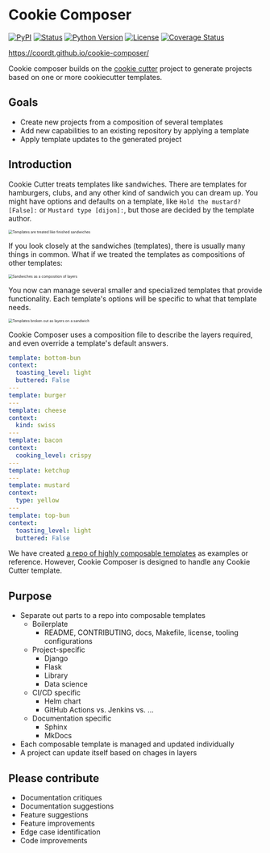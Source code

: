 # Cookie Composer

<!-- start-badges -->

[![PyPI](https://img.shields.io/pypi/v/cookie-composer)][pypi_]
[![Status](https://img.shields.io/pypi/status/cookie-composer)][status]
[![Python Version](https://img.shields.io/pypi/pyversions/cookie-composer)][python version]
[![License](https://img.shields.io/pypi/l/cookie-composer)][license]
[![Coverage Status](https://coveralls.io/repos/github/callowayproject/cookie-composer/badge.svg?branch=master)][coveralls]

[pypi_]: https://pypi.org/project/{{cookiecutter.project_name}}/
[status]: https://pypi.org/project/{{cookiecutter.project_name}}/
[python version]: https://pypi.org/project/{{cookiecutter.project_name}}
[license]: https://github.com/{{cookiecutter.github_user}}/{{cookiecutter.project_name}}/blob/main/LICENSE
[coveralls]: https://coveralls.io/github/coordt/cookie-composer?branch=master

https://coordt.github.io/cookie-composer/

<!-- end-badges -->

Cookie composer builds on the [cookie cutter](https://github.com/cookiecutter/cookiecutter) project to generate projects based on one or more cookiecutter templates.

## Goals

- Create new projects from a composition of several templates
- Add new capabilities to an existing repository by applying a template
- Apply template updates to the generated project

## Introduction

Cookie Cutter treats templates like sandwiches. There are templates for hamburgers, clubs, and any other kind of sandwich you can dream up. You might have options and defaults on a template, like `Hold the mustard?[False]:` or `Mustard type [dijon]:`, but those are decided by the template author. 


<img src="https://raw.githubusercontent.com/coordt/cookie-composer/master/docsrc/_static/img/sandwiches.png" alt="Templates are treated like finished sandwiches" style="zoom:50%;" />

If you look closely at the sandwiches (templates), there is usually many things in common. What if we treated the templates as compositions of other templates:

<img src="https://raw.githubusercontent.com/coordt/cookie-composer/master/docsrc/_static/img/compositions.png" alt="Sandwiches as a composition of layers" style="zoom:50%;" />

You now can manage several smaller and specialized templates that provide functionality. Each template's options will be specific to what that template needs.

<img src="https://raw.githubusercontent.com/coordt/cookie-composer/master/docsrc/_static/img/layers.png" alt="Templates broken out as layers on a sandwich" style="zoom:50%;" />

Cookie Composer uses a composition file to describe the layers required, and even override a template's default answers.

```yaml
template: bottom-bun
context:
  toasting_level: light
  buttered: False
---
template: burger
---
template: cheese
context:
  kind: swiss
---
template: bacon
context:
  cooking_level: crispy
---
template: ketchup
---
template: mustard
context:
  type: yellow
---
template: top-bun
context:
  toasting_level: light
  buttered: False
```

We have created [a repo of highly composable templates](https://github.com/coordt/cookiecomposer-templates) as examples or reference. However, Cookie Composer is designed to handle any Cookie Cutter template.

## Purpose

- Separate out parts to a repo into composable templates
  - Boilerplate
    - README, CONTRIBUTING, docs, Makefile, license, tooling configurations
  - Project-specific
    - Django
    - Flask
    - Library
    - Data science
  - CI/CD specific
    - Helm chart
    - GitHub Actions vs. Jenkins vs. ...
  - Documentation specific
    - Sphinx
    - MkDocs
- Each composable template is managed and updated individually
- A project can update itself based on chages in layers


## Please contribute

- Documentation critiques
- Documentation suggestions
- Feature suggestions
- Feature improvements
- Edge case identification
- Code improvements
